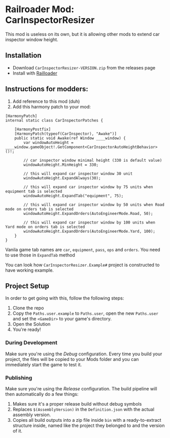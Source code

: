 # Railroader Mod: CarInspectorResizer

This mod is useless on its own, but it is allowing other mods to extend car inspector window height.

## Installation

* Download `CarInspectorResizer-VERSION.zip` from the releases page
* Install with [Railloader]([https://www.nexusmods.com/site/mods/21](https://railroader.stelltis.ch/))


## Instructions for modders:
1. Add reference to this mod (duh)
2. Add this harmony patch to your mod:
```
[HarmonyPatch]
internal static class CarInspectorPatches {

    [HarmonyPostfix]
    [HarmonyPatch(typeof(CarInspector), "Awake")]
    public static void Awake(ref Window ____window) {
        var windowAutoHeight = ____window.gameObject!.GetComponent<CarInspectorAutoHeightBehavior>()!;
        
        // car inspector window minimal height (330 is default value)
        windowAutoHeight.MinHeight = 330;           
        
        // this will expand car inspector window 30 unit
        windowAutoHeight.ExpandAlways(30);
        
        // this will expand car inspector window by 75 units when equipment tab is selected        
        windowAutoHeight.ExpandTab("equipment", 75);   
        
        // this will expand car inspector window by 50 units when Road mode on orders tab is selected        
        windowAutoHeight.ExpandOrders(AutoEngineerMode.Road, 50);  
        
        // this will expand car inspector window by 100 units when Yard mode on orders tab is selected        
        windowAutoHeight.ExpandOrders(AutoEngineerMode.Yard, 100); 
    }
}
```

Vanila game tab names are `car`, `equipment`, `pass`, `ops` and `orders`. You need to use those in `ExpandTab` method

You can look how `CarInspectorResizer.Example#` project is constructed to have working example.

## Project Setup

In order to get going with this, follow the following steps:

1. Clone the repo
2. Copy the `Paths.user.example` to `Paths.user`, open the new `Paths.user` and set the `<GameDir>` to your game's directory.
3. Open the Solution
4. You're ready!

### During Development
Make sure you're using the _Debug_ configuration. Every time you build your project, the files will be copied to your Mods folder and you can immediately start the game to test it.

### Publishing
Make sure you're using the _Release_ configuration. The build pipeline will then automatically do a few things:

1. Makes sure it's a proper release build without debug symbols
1. Replaces `$(AssemblyVersion)` in the `Definition.json` with the actual assembly version.
1. Copies all build outputs into a zip file inside `bin` with a ready-to-extract structure inside, named like the project they belonged to and the version of it.

